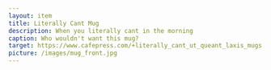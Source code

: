 ```yaml
---
layout: item
title: Literally Cant Mug
description: When you literally cant in the morning
caption: Who wouldn't want this mug?
target: https://www.cafepress.com/+literally_cant_ut_queant_laxis_mugs,470268156
picture: /images/mug_front.jpg
---
```



